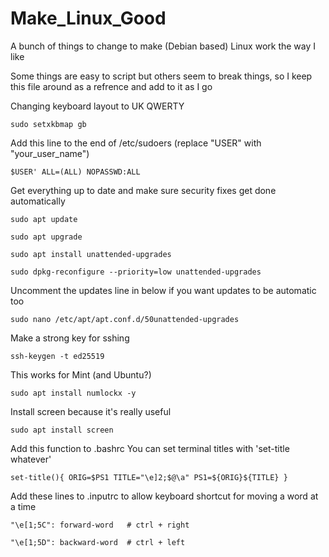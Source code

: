 # Make_Linux_Good
A bunch of things to change to make (Debian based) Linux work the way I like

Some things are easy to script but others seem to break things, so I keep this file around as a refrence and add to it as I go



Changing keyboard layout to UK QWERTY

`sudo setxkbmap gb`

Add this line to the end of /etc/sudoers (replace "USER" with "your_user_name")

`$USER' ALL=(ALL) NOPASSWD:ALL`


Get everything up to date and make sure security fixes get done automatically

`sudo apt update`

`sudo apt upgrade`

`sudo apt install unattended-upgrades`

`sudo dpkg-reconfigure --priority=low unattended-upgrades`


Uncomment the updates line in below if you want updates to be automatic too

`sudo nano /etc/apt/apt.conf.d/50unattended-upgrades`


Make a strong key for sshing

`ssh-keygen -t ed25519`


This works for Mint (and Ubuntu?)

`sudo apt install numlockx -y`


Install screen because it's really useful

`sudo apt install screen`


Add this function to .bashrc
You can set terminal titles with 'set-title whatever'

`set-title(){
  ORIG=$PS1
  TITLE="\e]2;$@\a"
  PS1=${ORIG}${TITLE}
}`


Add these lines to .inputrc to allow keyboard shortcut for moving a word at a time

`"\e[1;5C": forward-word   # ctrl + right`

`"\e[1;5D": backward-word  # ctrl + left`
